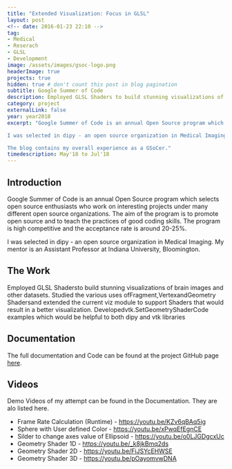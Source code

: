 ```yaml
---
title: "Extended Visualization: Focus in GLSL"
layout: post
<!-- date: 2016-01-23 22:10 -->
tag:
- Medical
- Reserach
- GLSL
- Development
image: /assets/images/gsoc-logo.png
headerImage: true
projects: true
hidden: true # don't count this post in blog pagination
subtitle: Google Summer of Code
description: Employed GLSL Shaders to build stunning visualizations of brain images and other datasets. 
category: project
externalLink: false
year: year2018
excerpt: "Google Summer of Code is an annual Open Source program which selects open source enthusiasts who work on interesting projects under many different open source organizations. The aim of the program is to promote open source and to teach the practices of good coding skills. The program is high competitive and the acceptance rate is around 20-25%.

I was selected in dipy - an open source organization in Medical Imaging. My mentor is an Assistant Professor at Indiana University, Bloomington.

The blog contains my overall experience as a GSoCer."
timedescription: May'18 to Jul'18
---
```



## Introduction

Google Summer of Code is an annual Open Source program which selects open source enthusiasts who work on interesting projects under many different open source organizations. The aim of the program is to promote open source and to teach the practices of good coding skills. The program is high competitive and the acceptance rate is around 20-25%.

I was selected in dipy - an open source organization in Medical Imaging. My mentor is an Assistant Professor at Indiana University, Bloomington.

## The Work

Employed GLSL Shadersto build stunning visualizations of brain images and other datasets. Studied the various uses ofFragment,VertexandGeometry Shadersand extended the current viz module to support Shaders that would result in a better visualization. Developedvtk.SetGeometryShaderCode examples which would be helpful to both dipy and vtk libraries


## Documentation

The full documentation and Code can be found at the project GitHub page [here](https://github.com/thechargedneutron/GSoC-Codes).


## Videos

Demo Videos of my attempt can be found in the Documentation. They are alo listed here.

- Frame Rate Calculation (Runtime) - https://youtu.be/KZv6qBAq5ig
- Sphere with User defined Color - https://youtu.be/xPwqEfEgnCE
- Silder to change axes value of Ellipsoid - https://youtu.be/o0LJGDgcxUc
- Geometry Shader 1D - https://youtu.be/_k8jkBmq2ds
- Geometry Shader 2D - https://youtu.be/FiJSYcEHWSE
- Geometry Shader 3D - https://youtu.be/pOayomvwDNA

